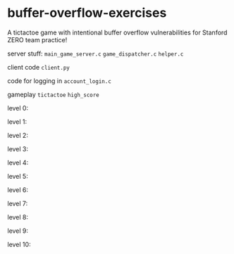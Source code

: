 # buffer-overflow-exercises

A tictactoe game with intentional buffer overflow vulnerabilities for Stanford ZERO team practice!

server stuff:
`main_game_server.c`
`game_dispatcher.c`
`helper.c`

client code `client.py` 

code for logging in `account_login.c` 

gameplay 
`tictactoe`
`high_score` 


level 0:

level 1:

level 2:

level 3:

level 4:

level 5:

level 6:

level 7:

level 8:

level 9:

level 10:
